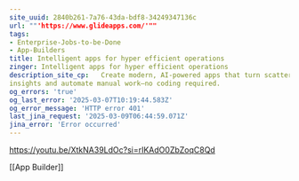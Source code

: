 ```yaml
---
site_uuid: 2840b261-7a76-43da-bdf8-34249347136c
url: ""'https://www.glideapps.com/'""
tags:
- Enterprise-Jobs-to-be-Done
- App-Builders
title: Intelligent apps for hyper efficient operations
zinger: Intelligent apps for hyper efficient operations
description_site_cp:   Create modern, AI-powered apps that turn scattered data into actionable
insights and automate manual work—no coding required.
og_errors: 'true'
og_last_error: '2025-03-07T10:19:44.583Z'
og_error_message: 'HTTP error 401'
last_jina_request: '2025-03-09T06:44:59.071Z'
jina_error: 'Error occurred'
---
```


https://youtu.be/XtkNA39LdOc?si=rIKAdO0ZbZoqC8Qd

[[App Builder]]

